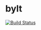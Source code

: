# bylt
[![Build Status](https://travis-ci.org/ozmi/bylt.svg?branch=master)](https://travis-ci.org/ozmi/bylt)
